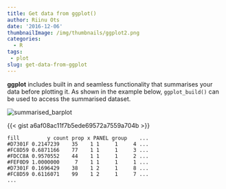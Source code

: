 ```yaml
---
title: Get data from ggplot()
author: Riinu Ots
date: '2016-12-06'
thumbnailImage: /img/thumbnails/ggplot2.png
categories:
  - R
tags:
 - plot
slug: get-data-from-ggplot
---
```


**ggplot** includes built in and seamless functionality that summarises your data before plotting it. As shown in the example below, `ggplot_build()` can be used to access the summarised dataset.

![summarised_barplot](https://riinudata.files.wordpress.com/2016/12/summarised_barplot.png)

{{< gist a6af08ac11f7b5ede69572a7559a704b >}} 




    fill         y count prop x PANEL group    ...
    #D7301F 0.2147239    35    1 1     1     4 ...
    #FC8D59 0.6871166    77    1 1     1     3 ...
    #FDCC8A 0.9570552    44    1 1     1     2 ...
    #FEF0D9 1.0000000     7    1 1     1     1 ...
    #D7301F 0.1696429    38    1 2     1     8 ...
    #FC8D59 0.6116071    99    1 2     1     7 ...
    ...
